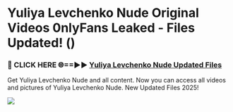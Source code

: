 # Yuliya Levchenko Nude Original Videos 0nlyFans Leaked - Files Updated! ()

<h3>🔴 CLICK HERE 🌐==►► <a href="https://tinyurl.com/2p9ay9w9" rel="nofollow">Yuliya Levchenko Nude Updated Files</a></h3>

Get Yuliya Levchenko Nude and all content. Now you can access all videos and pictures of Yuliya Levchenko Nude. New Updated Files 2025!

[![](https://i.imgur.com/KQgVmj3.gif)](https://tinyurl.com/2p9ay9w9)
